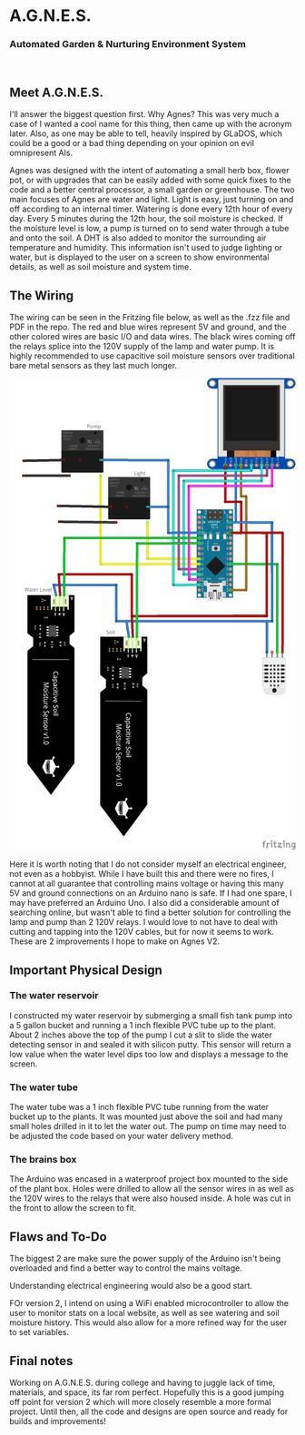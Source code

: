 # A.G.N.E.S.
### Automated Garden & Nurturing Environment System 
<br>

## Meet A.G.N.E.S.
I'll answer the biggest question first. Why Agnes? This was very much a case of I wanted a cool name for this thing, then came up with the acronym later. Also, as one may be able to tell, heavily inspired by GLaDOS, which could be a good or a bad thing depending on your opinion on evil omnipresent AIs.

Agnes was designed with the intent of automating a small herb box, flower pot, or with upgrades that can be easily added with some quick fixes to the code and a better central processor, a small garden or greenhouse. The two main focuses of Agnes are water and light. Light is easy, just turning on and off according to an internal timer. Watering is done every 12th hour of every day. Every 5 minutes during the 12th hour, the soil moisture is checked. If the moisture level is low, a pump is turned on to send water through a tube and onto the soil. A DHT is also added to monitor the surrounding air temperature and humidity. This information isn't used to judge lighting or water, but is displayed to the user on a screen to show environmental details, as well as soil moisture and system time.

## The Wiring
The wiring can be seen in the Fritzing file below, as well as the .fzz file and PDF in the repo. The red and blue wires represent 5V and ground, and the other colored wires are basic I/O and data wires. The black wires coming off the relays splice into the 120V supply of the lamp and water pump. It is highly recommended to use capacitive soil moisture sensors over traditional bare metal sensors as they last much longer. 

![Wires](Wiring/AgnesWiring_jpg.jpg)

Here it is worth noting that I do not consider myself an electrical engineer, not even as a hobbyist. While I have built this and there were no fires, I cannot at all guarantee that controlling mains voltage or having this many 5V and ground connections on an Arduino nano is safe. If I had one spare, I may have preferred an Arduino Uno. I also did a considerable amount of searching online, but wasn't able to find a better solution for controlling the lamp and pump than 2 120V relays. I would love to not have to deal with cutting and tapping into the 120V cables, but for now it seems to work. These are 2 improvements I hope to make on Agnes V2.

## Important Physical Design  
### The water reservoir
I constructed my water reservoir by submerging a small fish tank pump into a 5 gallon bucket and running a 1 inch flexible PVC tube up to the plant. About 2 inches above the top of the pump I cut a slit to slide the water detecting sensor in and sealed it with silicon putty. This sensor will return a low value when the water level dips too low and displays a message to the screen. 

### The water tube
The water tube was a 1 inch flexible PVC tube running from the water bucket up to the plants. It was mounted just above the soil and had many small holes drilled in it to let the water out. The pump on time may need to be adjusted the code based on your water delivery method.

### The brains box
The Arduino was encased in a waterproof project box mounted to the side of the plant box. Holes were drilled to allow all the sensor wires in as well as the 120V wires to the relays that were also housed inside. A hole was cut in the front to allow the screen to fit.


## Flaws and To-Do

The biggest 2 are make sure the power supply of the Arduino isn't being overloaded and find a better way to control the mains voltage. 

Understanding electrical engineering would also be a good start.

FOr version 2, I intend on using a WiFi enabled microcontroller to allow the user to monitor stats on a local website, as well as see watering and soil moisture history. This would also allow for a more refined way for the user to set variables. 

## Final notes

Working on A.G.N.E.S. during college and having to juggle lack of time, materials, and space, its far rom perfect. Hopefully this is a good jumping off point for version 2 which will more closely resemble a more formal project. Until then, all the code and designs are open source and ready for builds and improvements!